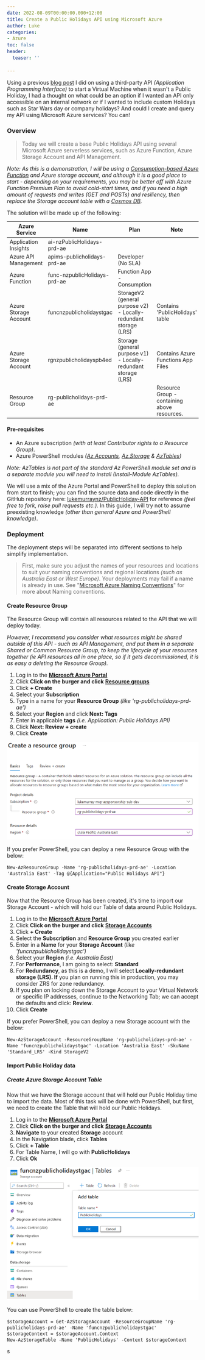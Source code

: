 ```yaml
---
date: 2022-08-09T00:00:00.000+12:00
title: Create a Public Holidays API using Microsoft Azure
author: Luke
categories:
- Azure
toc: false
header:
  teaser: ''

---
```

Using a previous [blog post](https://luke.geek.nz/azure/turn-on-a-azure-virtual-machine-using-azure-automation/tomation "Turn on a Azure Virtual Machine using Azure Automation ") I did on using a third-party API _(Application Programming Interface)_ to start a Virtual Machine when it wasn't a Public Holiday, I had a thought on what could be an option if I wanted an API only accessible on an internal network or if I wanted to include custom Holidays such as Star Wars day or company holidays? And could I create and query my API using Microsoft Azure services? You can!

### Overview

> Today we will create a base Public Holidays API using several Microsoft Azure serverless services, such as Azure Function, Azure Storage Account and API Management.

_Note: As this is a demonstration, I will be using a_ [_Consumption-based Azure Function_](https://docs.microsoft.com/en-us/azure/azure-functions/functions-scale?WT.mc_id=AZ-MVP-5004796 "Azure Functions hosting options") _and Azure storage account, and although it is a good place to start - depending on your requirements, you may be better off with Azure Function Premium Plan to avoid cold-start times, and if you need a high amount of requests and writes (GET and POSTs) and resiliency, then replace the Storage account table with a_ [_Cosmos DB_](https://docs.microsoft.com/en-us/azure/cosmos-db/introduction?WT.mc_id=AZ-MVP-5004796 "Azure Cosmos DB")_._

The solution will be made up of the following:

| Azure Service | Name | Plan | Note |
| --- | --- | --- | --- |
| Application Insights | ai-nzPublicHolidays-prd-ae |  |  |
| Azure API Management | apims-publicholidays-prd-ae | Developer (No SLA) |  |
| Azure Function | func-nzpublicHolidays-prd-ae | Function App - Consumption |  |
| Azure Storage Account | funcnzpublicholidaystgac | StorageV2 (general purpose v2) - Locally-redundant storage (LRS) | Contains 'PublicHolidays' table |
| Azure Storage Account | rgnzpublicholidayspb4ed | Storage (general purpose v1)  - Locally-redundant storage (LRS) | Contains Azure Functions App Files |
| Resource Group | rg-publicholidays-prd-ae |  | Resource Group - containing above resources. |

#### Pre-requisites

* An Azure subscription _(with at least Contributor rights to a Resource Group)_.
* Azure PowerShell modules _(_[_Az.Accounts_](https://docs.microsoft.com/en-us/powershell/module/az.accounts/?view=azps-8.2.0&WT.mc_id=AZ-MVP-5004796 "Az.Accounts")_,_ [_Az.Storage_](https://docs.microsoft.com/en-us/powershell/module/az.storage/?view=azps-8.2.0&WT.mc_id=AZ-MVP-5004796 "Az.Storage") _&_ [_AzTables_](https://www.powershellgallery.com/packages/AzTable/ "AzTable")_)_

_Note: AzTables is not part of the standard Az PowerShell module set and is a separate module you will need to install (Install-Module AzTables)._

We will use a mix of the Azure Portal and PowerShell to deploy this solution from start to finish; you can find the source data and code directly in the GitHub repository here: [lukemurraynz/PublicHoliday-API](https://github.com/lukemurraynz/PublicHoliday-API "PublicHoliday-API") for reference _(feel free to fork, raise pull requests etc.)._ In this guide, I will try not to assume preexisting knowledge _(other than general Azure and PowerShell knowledge)_.

### Deployment

The deployment steps will be separated into different sections to help simplify implementation.

> First, make sure you adjust the names of your resources and locations to suit your naming conventions and regional locations _(such as Australia East or West Europe)_. Your deployments may fail if a name is already in use. See "[Microsoft Azure Naming Conventions](https://luke.geek.nz/azure/microsoft-azure-naming-conventions/ "Microsoft Azure Naming Conventions ")" for more about Naming conventions.

#### Create Resource Group

The Resource Group will contain all resources related to the API that we will deploy today.

_However, I recommend you consider what resources might be shared outside of this API - such as API Management, and put them in a separate Shared or Common Resource Group, to keep the lifecycle of your resources together (ie API resources all in one place, so if it gets decommissioned, it is as easy a deleting the Resource Group)._

1. Log in to the [**Microsoft Azure Portal**](https://portal.azure.com/#home "Microsoft Azure Portal")
2. Click **Click on the burger and click** [**Resource groups**](https://portal.azure.com/#view/HubsExtension/BrowseResourceGroups "Resource Groups")
3. Click **+ Create**
4. Select your **Subscription**
5. Type in a name for your **Resource Group** _(like 'rg-publicholidays-prd-ae')_
6. Select your **Region** and click **Next: Tags**
7. Enter in applicable **tags** _(i.e. Application: Public Holidays API)_
8. Click **Next: Review + create**
9. Click **Create**

![Create a resource group](/uploads/azureportal_creatergapi.png "Create a resource group")

If you prefer PowerShell, you can deploy a new Resource Group with the below:

    New-AzResourceGroup -Name 'rg-publicholidays-prd-ae' -Location 'Australia East' -Tag @{Application="Public Holidays API"}

#### Create Storage Account

Now that the Resource Group has been created, it's time to import our Storage Account - which will hold our Table of data around Public Holidays.

 1. Log in to the [**Microsoft Azure Portal**](https://portal.azure.com/#home "Microsoft Azure Portal")
 2. Click **Click on the burger and click** [**Storage Accounts**](https://portal.azure.com/#view/HubsExtension/BrowseResource/resourceType/Microsoft.Storage%2FStorageAccounts "Storage accounts")
 3. Click **+ Create**
 4. Select the **Subscription** and **Resource Group** you created earlier
 5. Enter in a **Name** for your **Storage Account** (_like 'funcnzpublicholidaystgac')_
 6. Select your **Region** _(i.e. Australia East)_
 7. For **Performance**, I am going to select: **Standard**
 8. For **Redundancy**, as this is a demo, I will select **Locally-redundant storage (LRS). If** you plan on running this in production, you may consider ZRS for zone redundancy.
 9. If you plan on locking down the Storage Account to your Virtual Network or specific IP addresses, continue to the Networking Tab; we can accept the defaults and click: **Review**.
10. Click **Create**

If you prefer PowerShell, you can deploy a new Storage account with the below:

    New-AzStorageAccount -ResourceGroupName 'rg-publicholidays-prd-ae' -Name 'funcnzpublicholidaystgac' -Location 'Australia East' -SkuName 'Standard_LRS' -Kind StorageV2

#### Import Public Holiday data

##### Create Azure Storage Account Table

Now that we have the Storage account that will hold our Public Holiday time to import the data. Most of this task will be done with PowerShell, but first, we need to create the Table that will hold our Public Holidays.

1. Log in to the [**Microsoft Azure Portal**](https://portal.azure.com/#home "Microsoft Azure Portal")
2. Click **Click on the burger and click** [**Storage Accounts**](https://portal.azure.com/#view/HubsExtension/BrowseResource/resourceType/Microsoft.Storage%2FStorageAccounts "Storage accounts")
3. **Navigate** to your created **Storage** account
4. In the Navigation blade, click **Tables**
5. Click **+ Table**
6. For Table Name, I will go with **PublicHolidays**
7. Click **Ok**

![Create Azure Storage Account Table](/uploads/azureportal_createpublicholidaystable.png "Create Azure Storage Account Table")

You can use PowerShell to create the table below:

    $storageAccount = Get-AzStorageAccount -ResourceGroupName 'rg-publicholidays-prd-ae' -Name 'funcnzpublicholidaystgac'
    $storageContext = $storageAccount.Context
    New-AzStorageTable -Name 'PublicHolidays' -Context $storageContext

s